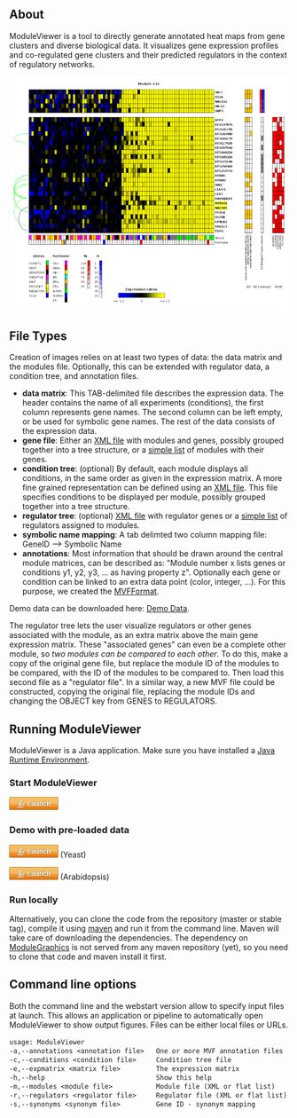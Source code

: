 ## About  ###
ModuleViewer is a tool to directly generate annotated heat maps from gene clusters and diverse biological data. It visualizes gene expression profiles and co-regulated gene clusters and their predicted regulators in the context of regulatory networks.

![Module 17](files/module_432.png)


## File Types  ####

Creation of images relies on at least two types of data: the data matrix and the modules file. Optionally, this can be extended with regulator data, a condition tree, and annotation files.

* **data matrix**: This TAB-delimited file describes the expression data. The header contains the name of all experiments (conditions), the first column represents gene names. The second column can be left empty, or be used for symbolic gene names. The rest of the data consists of the expression data. 
* **gene file**: Either an [XML file](TreeFile) with modules and genes, possibly grouped together into a tree structure, or a [simple list](ListFile) of modules with their genes.
* **condition tree**: (optional) By default, each module displays all conditions, in the same order as given in the expression matrix. A more fine grained representation can be defined using an [XML file](TreeFile). This file specifies conditions to be displayed per module, possibly grouped together into a tree structure.
* **regulator tree**: (optional) [XML file](TreeFile) with regulator genes or a [simple list](ListFile) of regulators assigned to modules.
* **symbolic name mapping**: A tab delimted two column mapping file: GeneID --> Symbolic Name
* **annotations**: Most information that should be drawn around the central module matrices, can be described as: "Module number x lists genes or conditions y1, y2, y3, ... as having property z". Optionally each gene or condition can be linked to an extra data point (color, integer, ...). For this purpose, we created the [MVFFormat](MVFFormat).

Demo data can be downloaded here: [Demo Data](ModuleViewerDemoData).

The regulator tree lets the user visualize regulators or other genes associated with the module, as an extra matrix above the main gene expression matrix.
These "associated genes" can even be a complete other module, so *two modules can be compared to each other*. To do this, make a copy of the original gene file, but replace the module ID of the modules to be compared, with the ID of the modules to be compared to. Then load this second file as a "regulator file". In a similar way, a new MVF file could be constructed, copying the original file, replacing the module IDs and changing the OBJECT key from GENES to REGULATORS.

## Running ModuleViewer ######

ModuleViewer is a Java application. Make sure you have installed a [Java Runtime Environment][java].

[java]: https://www.java.com/en/download/

### Start ModuleViewer ####

[![Java WebStart](files/webstart.gif)](http://bioinformatics.psb.ugent.be/webtools/moduleviewer/launch.jnlp)

### Demo with pre-loaded data ####

[![Java WebStart](files/webstart.gif)](http://bioinformatics.psb.ugent.be/webtools/moduleviewer/launch.jnlp?expmatrix=http://bioinformatics.psb.ugent.be/webtools/moduleviewer/testdata/hughratcur/hughratcur_nan_filtered&modules=http://bioinformatics.psb.ugent.be/webtools/moduleviewer/testdata/hughratcur/hughratcur_nan_filtered_geneTree.xml&conditions=http://bioinformatics.psb.ugent.be/webtools/moduleviewer/testdata/hughratcur/hughratcur_nan_filtered_conditionTree.xml&regulators=http://bioinformatics.psb.ugent.be/webtools/moduleviewer/testdata/hughratcur/hughratcur_nan_filtered_regulatorTree.xml&annotations=http://bioinformatics.psb.ugent.be/webtools/moduleviewer/testdata/hughratcur/Annotations.mvf)
 (Yeast)

[![Java WebStart](files/webstart.gif)](http://bioinformatics.psb.ugent.be/webtools/moduleviewer/launch.jnlp?expmatrix=http://bioinformatics.psb.ugent.be/webtools/moduleviewer/testdata/abiotic_stress/ATH1stress_expr&modules=http://bioinformatics.psb.ugent.be/webtools/moduleviewer/testdata/abiotic_stress/kmclust600_2014&regulators=http://bioinformatics.psb.ugent.be/webtools/moduleviewer/testdata/abiotic_stress/kmclust600_2014_reg&annotations=http://bioinformatics.psb.ugent.be/webtools/moduleviewer/testdata/abiotic_stress/annotations.mvf&synonyms=http://bioinformatics.psb.ugent.be/webtools/moduleviewer/testdata/abiotic_stress/ath_symbol_2013)
 (Arabidopsis)
### Run locally ###

Alternatively, you can clone the code from the repository (master or stable tag), compile it using [maven][] and run it from the command line. Maven will take care of downloading the dependencies. The dependency on [ModuleGraphics][] is not served from any maven repository (yet), so you need to clone that code and maven install it first.

[webstart]: http://bioinformatics.psb.ugent.be/webtools/moduleviewer/launch.jnlp
[maven]: https://maven.apache.org/
[ModuleGraphics]: https://gitlab.psb.ugent.be/thpar/ModuleGraphics

## Command line options #########

Both the command line and the webstart version allow to specify input files at launch. This allows an application or pipeline to automatically open ModuleViewer to show output figures.
Files can be either local files or URLs.

```
usage: ModuleViewer
-a,--annotations <annotation file>   One or more MVF annotation files
-c,--conditions <condition file>     Condition tree file
-e,--expmatrix <matrix file>         The expression matrix
-h,--help                            Show this help
-m,--modules <module file>           Module file (XML or flat list)
-r,--regulators <regulator file>     Regulator file (XML or flat list)
-s,--synonyms <synonym file>         Gene ID - synonym mapping
```
